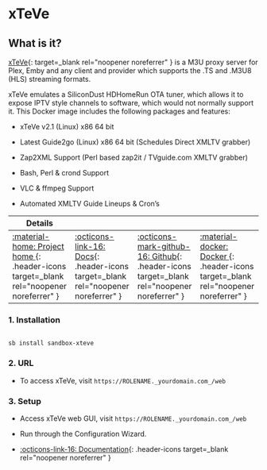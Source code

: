# xTeVe


## What is it?

[xTeVe](https://github.com/xteve-project/xTeVe){: target=_blank rel="noopener noreferrer" } is a M3U proxy server for Plex, Emby and any client and provider which supports the .TS and .M3U8 (HLS) streaming formats.

xTeVe emulates a SiliconDust HDHomeRun OTA tuner, which allows it to expose IPTV style channels to software, which would not normally support it. This Docker image includes the following packages and features:

- xTeVe v2.1 (Linux) x86 64 bit

- Latest Guide2go (Linux) x86 64 bit (Schedules Direct XMLTV grabber)

- Zap2XML Support (Perl based zap2it / TVguide.com XMLTV grabber)

- Bash, Perl & crond Support

- VLC & ffmpeg Support

- Automated XMLTV Guide Lineups & Cron’s


| Details     |             |             |             |
|-------------|-------------|-------------|-------------|
| [:material-home: Project home ](https://github.com/xteve-project/xTeVe){: .header-icons target=_blank rel="noopener noreferrer" } | [:octicons-link-16: Docs](https://github.com/xteve-project/xTeVe-Documentation/blob/master/en/configuration.md){: .header-icons target=_blank rel="noopener noreferrer" } | [:octicons-mark-github-16: Github](https://github.com/xteve-project/xTeVe){: .header-icons target=_blank rel="noopener noreferrer" } | [:material-docker: Docker ](https://hub.docker.com/r/dnsforge/xteve){: .header-icons target=_blank rel="noopener noreferrer" }|

### 1. Installation

``` shell

sb install sandbox-xteve

```

### 2. URL

- To access xTeVe, visit `https://ROLENAME._yourdomain.com_/web`

### 3. Setup

- Access xTeVe web GUI, visit `https://ROLENAME._yourdomain.com_/web`

- Run through the Configuration Wizard.

- [:octicons-link-16: Documentation](https://github.com/xteve-project/xTeVe-Documentation/blob/master/en/configuration.md){: .header-icons target=_blank rel="noopener noreferrer" }
